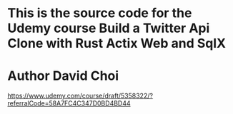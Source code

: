 # This is the source code for the Udemy course Build a Twitter Api Clone with Rust Actix Web and SqlX

# Author David Choi

https://www.udemy.com/course/draft/5358322/?referralCode=58A7FC4C347D0BD4BD44
